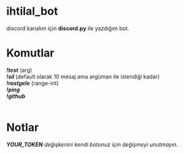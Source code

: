 # ihtilal_bot
discord kanalım için <b>discord.py</b> ile yazdığım bot.


# Komutlar
<b><i>!test</i></b> (arg) <br>
<b><i>!sil</i></b> (default olarak 10 mesaj ama argüman ile istendiği kadar)<br>
<b><i>!rastgele</i></b> (range-int)<br>
<b><i>!ping</i></b><br>
<b><i>!github</i></b>
<br><br>

# Notlar

<i><b>YOUR_TOKEN</b> değişkenini kendi botunuz için değişmeyi unutmayın.</i>
